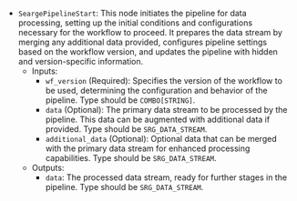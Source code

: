 - `SeargePipelineStart`: This node initiates the pipeline for data processing, setting up the initial conditions and configurations necessary for the workflow to proceed. It prepares the data stream by merging any additional data provided, configures pipeline settings based on the workflow version, and updates the pipeline with hidden and version-specific information.
    - Inputs:
        - `wf_version` (Required): Specifies the version of the workflow to be used, determining the configuration and behavior of the pipeline. Type should be `COMBO[STRING]`.
        - `data` (Optional): The primary data stream to be processed by the pipeline. This data can be augmented with additional data if provided. Type should be `SRG_DATA_STREAM`.
        - `additional_data` (Optional): Optional data that can be merged with the primary data stream for enhanced processing capabilities. Type should be `SRG_DATA_STREAM`.
    - Outputs:
        - `data`: The processed data stream, ready for further stages in the pipeline. Type should be `SRG_DATA_STREAM`.

